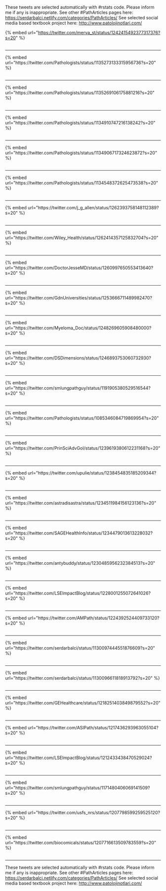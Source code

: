 

These tweets are selected automatically with #rstats code. Please inform me if any is inappropriate.
See other #PathArticles pages here: https://serdarbalci.netlify.com/categories/PathArticles/ 
See selected social media based textbook project here: http://www.patolojinotlari.com/

{% embed url="https://twitter.com/merva_st/status/1242415492377317376?s=20" %}<br>
<br>
<hr>
{% embed url="https://twitter.com/Pathologists/status/1135273133315956736?s=20" %}<br>
<br>
<hr>
{% embed url="https://twitter.com/Pathologists/status/1135269106175881216?s=20" %}<br>
<br>
<hr>
{% embed url="https://twitter.com/Pathologists/status/1134910747216138242?s=20" %}<br>
<br>
<hr>
{% embed url="https://twitter.com/Pathologists/status/1134906717324623872?s=20" %}<br>
<br>
<hr>
{% embed url="https://twitter.com/Pathologists/status/1134548372625473538?s=20" %}<br>
<br>
<hr>
{% embed url="https://twitter.com/j_g_allen/status/1262393758148112389?s=20" %}<br>
<br>
<hr>
{% embed url="https://twitter.com/Wiley_Health/status/1262414357125832704?s=20" %}<br>
<br>
<hr>
{% embed url="https://twitter.com/DoctorJesseMD/status/1260997650553413640?s=20" %}<br>
<br>
<hr>
{% embed url="https://twitter.com/GdnUniversities/status/1253666711489982470?s=20" %}<br>
<br>
<hr>
{% embed url="https://twitter.com/Myeloma_Doc/status/1248269605908480000?s=20" %}<br>
<br>
<hr>
{% embed url="https://twitter.com/DSDimensions/status/1246893753060732930?s=20" %}<br>
<br>
<hr>
{% embed url="https://twitter.com/smlungpathguy/status/1191905380529516544?s=20" %}<br>
<br>
<hr>
{% embed url="https://twitter.com/Pathologists/status/1085346084719869954?s=20" %}<br>
<br>
<hr>
{% embed url="https://twitter.com/PrinSciAdvGoI/status/1239619380612231168?s=20" %}<br>
<br>
<hr>
{% embed url="https://twitter.com/upulie/status/1238454835185209344?s=20" %}<br>
<br>
<hr>
{% embed url="https://twitter.com/astradisastra/status/1234511984156123136?s=20" %}<br>
<br>
<hr>
{% embed url="https://twitter.com/SAGEHealthInfo/status/1234479013613228032?s=20" %}<br>
<br>
<hr>
{% embed url="https://twitter.com/antybuddy/status/1230485956232384513?s=20" %}<br>
<br>
<hr>
{% embed url="https://twitter.com/LSEImpactBlog/status/1228001255072641026?s=20" %}<br>
<br>
<hr>
{% embed url="https://twitter.com/AMPath/status/1224392524409733120?s=20" %}<br>
<br>
<hr>
{% embed url="https://twitter.com/serdarbalci/status/1130097444551876609?s=20" %}<br>
<br>
<hr>
{% embed url="https://twitter.com/serdarbalci/status/1130096611818913792?s=20" %}<br>
<br>
<hr>
{% embed url="https://twitter.com/GEHealthcare/status/1218251403849879552?s=20" %}<br>
<br>
<hr>
{% embed url="https://twitter.com/ASIPath/status/1217436293963055104?s=20" %}<br>
<br>
<hr>
{% embed url="https://twitter.com/LSEImpactBlog/status/1212433438470529024?s=20" %}<br>
<br>
<hr>
{% embed url="https://twitter.com/smlungpathguy/status/1171480406069141509?s=20" %}<br>
<br>
<hr>
{% embed url="https://twitter.com/usfs_nrs/status/1207798599259525120?s=20" %}<br>
<br>
<hr>
{% embed url="https://twitter.com/biocomicals/status/1207716613509783559?s=20" %}<br>
<br>
<hr>


These tweets are selected automatically with #rstats code. Please inform me if any is inappropriate.
See other #PathArticles pages here: https://serdarbalci.netlify.com/categories/PathArticles/ 
See selected social media based textbook project here: http://www.patolojinotlari.com/

